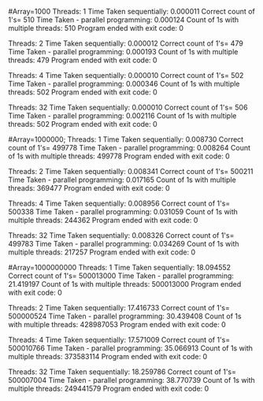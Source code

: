 #Array=1000
Threads: 1
Time Taken sequentially: 0.000011
Correct count of 1's= 510
Time Taken - parallel programming: 0.000124
Count of 1s with multiple threads: 510
Program ended with exit code: 0

Threads: 2
Time Taken sequentially: 0.000012
Correct count of 1's= 479
Time Taken - parallel programming: 0.000193
Count of 1s with multiple threads: 479
Program ended with exit code: 0

Threads: 4
Time Taken sequentially: 0.000010
Correct count of 1's= 502
Time Taken - parallel programming: 0.000346
Count of 1s with multiple threads: 502
Program ended with exit code: 0

Threads: 32
Time Taken sequentially: 0.000010
Correct count of 1's= 506
Time Taken - parallel programming: 0.002116
Count of 1s with multiple threads: 502
Program ended with exit code: 0
 
 
#Array=1000000;
Threads: 1
Time Taken sequentially: 0.008730
Correct count of 1's= 499778
Time Taken - parallel programming: 0.008264
Count of 1s with multiple threads: 499778
Program ended with exit code: 0

Threads: 2
Time Taken sequentially: 0.008341
Correct count of 1's= 500211
Time Taken - parallel programming: 0.017165
Count of 1s with multiple threads: 369477
Program ended with exit code: 0

Threads: 4
Time Taken sequentially: 0.008956
Correct count of 1's= 500338
Time Taken - parallel programming: 0.031059
Count of 1s with multiple threads: 244362
Program ended with exit code: 0

Threads: 32
Time Taken sequentially: 0.008326
Correct count of 1's= 499783
Time Taken - parallel programming: 0.034269
Count of 1s with multiple threads: 217257
Program ended with exit code: 0

#Array=1000000000
Threads: 1
Time Taken sequentially: 18.094552
Correct count of 1's= 500013000
Time Taken - parallel programming: 21.419197
Count of 1s with multiple threads: 500013000
Program ended with exit code: 0

Threads: 2
Time Taken sequentially: 17.416733
Correct count of 1's= 500000524
Time Taken - parallel programming: 30.439408
Count of 1s with multiple threads: 428987053
Program ended with exit code: 0

Threads: 4
Time Taken sequentially: 17.571009
Correct count of 1's= 500010766
Time Taken - parallel programming: 35.066913
Count of 1s with multiple threads: 373583114
Program ended with exit code: 0

Threads: 32
Time Taken sequentially: 18.259786
Correct count of 1's= 500007004
Time Taken - parallel programming: 38.770739
Count of 1s with multiple threads: 249441579
Program ended with exit code: 0
